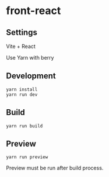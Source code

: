# front-react

## Settings

Vite + React

Use Yarn with berry

## Development

```
yarn install
yarn run dev
```


## Build

```
yarn run build
```

## Preview

```
yarn run preview
```

Preview must be run after build process.
